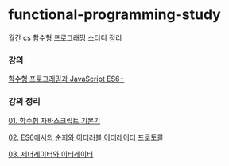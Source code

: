 # functional-programming-study
월간 cs 함수형 프로그래밍 스터디 정리  
### 강의    
[함수형 프로그래밍과 JavaScript ES6+](https://www.inflearn.com/course/functional-es6/dashboard)


### 강의 정리
[01. 함수형 자바스크립트 기본기](https://github.com/Seokwoodang/functional-programming-study/blob/main/01.%20%ED%95%A8%EC%88%98%ED%98%95%20%EC%9E%90%EB%B0%94%EC%8A%A4%ED%81%AC%EB%A6%BD%ED%8A%B8%20%EA%B8%B0%EB%B3%B8%EA%B8%B0/%EA%B0%95%EC%9D%98%EC%A0%95%EB%A6%AC.md)    
  
[02. ES6에서의 순회와 이터러블 이터레이터 프로토콜](https://github.com/Seokwoodang/functional-programming-study/blob/main/02.%20ES6%EC%97%90%EC%84%9C%EC%9D%98%20%EC%88%9C%ED%9A%8C%EC%99%80%20%EC%9D%B4%ED%84%B0%EB%9F%AC%EB%B8%94%20%EC%9D%B4%ED%84%B0%EB%A0%88%EC%9D%B4%ED%84%B0%20%ED%94%84%EB%A1%9C%ED%86%A0%EC%BD%9C/%EA%B0%95%EC%9D%98%EC%A0%95%EB%A6%AC.md)

[03. 제너레이터와 이터레이터](https://github.com/Seokwoodang/functional-programming-study/blob/main/03.%20%EC%A0%9C%EB%84%88%EB%A0%88%EC%9D%B4%ED%84%B0%EC%99%80%20%EC%9D%B4%ED%84%B0%EB%A0%88%EC%9D%B4%ED%84%B0/3%EA%B0%95%20%EA%B0%95%EC%9D%98%EC%A0%95%EB%A6%AC.md)    
